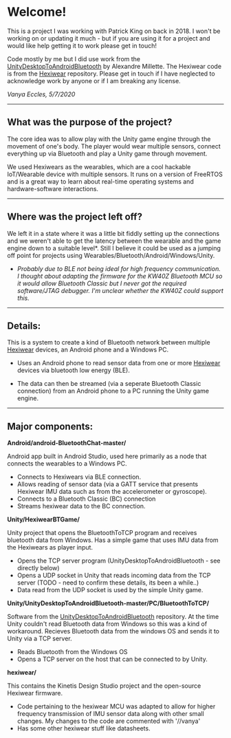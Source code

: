# Welcome!

This is a project I was working with Patrick King on back in 2018. I won't be working on or updating it much - but if you are using it for a project and would like help getting it to work please get in touch!


Code mostly by me but I did use work from the [UnityDesktopToAndroidBluetooth](https://github.com/Freefly18/UnityDesktopToAndroidBluetooth) by Alexandre Millette. The Hexiwear code is from the [Hexiwear](https://github.com/MikroElektronika/HEXIWEAR) repository. Please get in touch if I have neglected to acknowledge work by anyone or if I am breaking any license.

_Vanya Eccles, 5/7/2020_


___
## What was the purpose of the project?

The core idea was to allow play with the Unity game engine through the movement of one's body. The player would wear multiple sensors, connect everything up via Bluetooth and play a Unity game through movement.

We used Hexiwears as the wearables, which are a cool hackable IoT/Wearable device with multiple sensors. It runs on a version of FreeRTOS and is a great way to learn about real-time operating systems and hardware-software interactions.


___
## Where was the project left off?

We left it in a state where it was a little bit fiddly setting up the connections and we weren't able to get the latency between the wearable and the game engine down to a suitable level*. Still I believe it could be used as a jumping off point for projects using Wearables/Bluetooth/Android/Windows/Unity.


* *Probably due to BLE not being ideal for high frequency communication. I thought about adapting the firmware for the KW40Z Bluetooth MCU so it would allow Bluetooth Classic but I never got the required software/JTAG debugger. I'm unclear whether the KW40Z could support this.*

___
## Details:

This is a system to create a kind of Bluetooth network between multiple [Hexiwear](https://www.hexiwear.com/) devices, an Android phone and a Windows PC.

- Uses an Android phone to read sensor data from one or more [Hexiwear](https://www.hexiwear.com/) devices via bluetooth low energy (BLE).

- The data can then be streamed (via a seperate Bluetooth Classic connection) from an Android phone to a PC running the Unity game engine.
___
## Major components:

**Android/android-BluetoothChat-master/**

 Android app built in Android Studio, used here primarily as a node that connects the wearables to a Windows PC.

- Connects to Hexiwears via BLE connection.
- Allows reading of sensor data (via a GATT service that presents Hexiwear IMU data such as from the accelerometer or gyroscope).
- Connects to a Bluetooth Classic (BC) connection
- Streams hexiwear data to the BC connection.


**Unity/HexiwearBTGame/**

Unity project that opens the BluetoothToTCP program and receives bluetooth data from Windows. Has a simple game that uses IMU data from the Hexiwears as player input.

- Opens the TCP server program (UnityDesktopToAndroidBluetooth - see directly below)
- Opens a UDP socket in Unity that reads incoming data from the TCP server (TODO - need to confirm these details, its been a while..)
- Data read from the UDP socket is used by the simple Unity game.


**Unity/UnityDesktopToAndroidBluetooth-master/PC/BluetoothToTCP/**

Software from the [UnityDesktopToAndroidBluetooth](https://github.com/Freefly18/UnityDesktopToAndroidBluetooth) repository. At the time Unity couldn't read Bluetooth data from Windows so this was a kind of workaround. Recieves Bluetooth data from the windows OS and sends it to Unity via a TCP server.

- Reads Bluetooth from the Windows OS
- Opens a TCP server on the host that can be connected to by Unity.



**hexiwear/**

This contains the Kinetis Design Studio project and the open-source Hexiwear firmware.

- Code pertaining to the hexiwear MCU was adapted to allow for higher frequency transmission of IMU sensor data along with other small changes. My changes to the code are commented with '//vanya'
- Has some other hexiwear stuff like datasheets.
